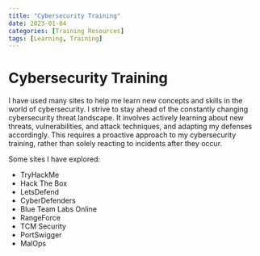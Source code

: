 ```yaml
---
title: "Cybersecurity Training"
date: 2023-01-04
categories: [Training Resources]
tags: [Learning, Training]
---
```


# Cybersecurity Training

I have used many sites to help me learn new concepts and skills in the world of cybersecurity. I strive to stay ahead of the constantly changing cybersecurity threat landscape. It involves actively learning about new threats, vulnerabilities, and attack techniques, and adapting my defenses accordingly. This requires a proactive approach to my cybersecurity training, rather than solely reacting to incidents after they occur. 

Some sites I have explored:
- TryHackMe
- Hack The Box
- LetsDefend
- CyberDefenders
- Blue Team Labs Online
- RangeForce
- TCM Security
- PortSwigger
- MalOps
